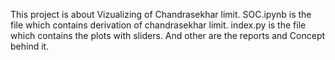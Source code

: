 This project is about Vizualizing of Chandrasekhar limit. 
SOC.ipynb is the file which contains derivation of chandrasekhar limit. 
index.py is the file which contains the plots with sliders. 
And other are the reports and Concept behind it. 
